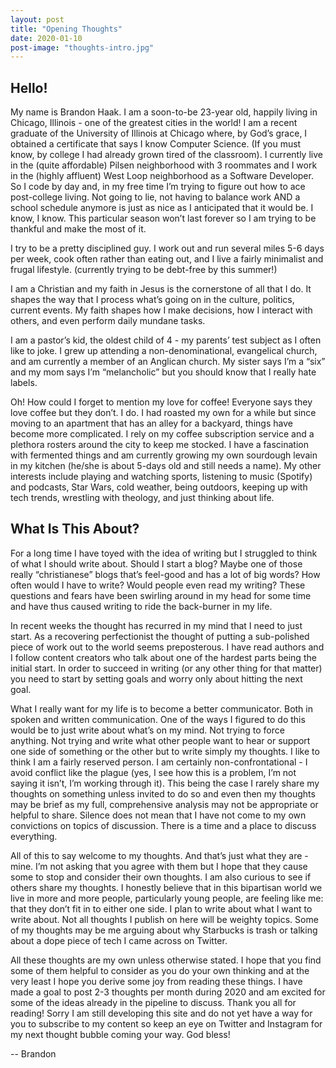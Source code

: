 ```yaml
---
layout: post
title: "Opening Thoughts"
date: 2020-01-10
post-image: "thoughts-intro.jpg"
---
```



## Hello!
My name is Brandon Haak. I am a soon-to-be 23-year old, happily  living in Chicago, Illinois - one of the greatest cities in the world! I am a recent graduate of the University of Illinois at Chicago where, by God’s grace, I obtained a certificate that says I know Computer Science. (If you must know, by college I had already grown tired of the classroom). I currently live in the (quite affordable) Pilsen neighborhood with 3 roommates and I work in the (highly affluent) West Loop neighborhood as a Software Developer. So I code by day and, in my free time I’m trying to figure out how to ace post-college living. Not going to lie, not having to balance work AND a school schedule anymore is just as nice as I anticipated that it would be. I know, I know. This particular season won’t last forever so I am trying to be thankful and make the most of it.

I try to be a pretty disciplined guy. I work out and run several miles 5-6 days per week, cook often rather than eating out, and I live a fairly minimalist and frugal lifestyle. (currently trying to be debt-free by this summer!)

I am a Christian and my faith in Jesus is the cornerstone of all that I do. It shapes the way that I process what’s going on in the culture, politics, current events. My faith shapes how I make decisions, how I interact with others, and even perform daily mundane tasks.

I am a pastor’s kid, the oldest child of 4 - my parents’ test subject as I often like to joke. I grew up attending a non-denominational, evangelical church, and am currently a member of an Anglican church. My sister says I’m a “six” and my mom says I’m “melancholic” but you should know that I really hate labels.

Oh! How could I forget to mention my love for coffee! Everyone says they love coffee but they don’t. I do. I had roasted my own for a while but since moving to an apartment that has an alley for a backyard, things have become more complicated. I rely on my coffee subscription service and a plethora rosters around the city to keep me stocked. I have a fascination with fermented things and am currently growing my own sourdough levain in my kitchen (he/she is about 5-days old and still needs a name). My other interests include playing and watching sports, listening to music (Spotify) and podcasts, Star Wars, cold weather, being outdoors, keeping up with tech trends, wrestling with theology, and just thinking about life.

## What Is This About?
For a long time I have toyed with the idea of writing but I struggled to think of what I should write about. Should I start a blog? Maybe one of those really “christianese” blogs that’s feel-good and has a lot of big words? How often would I have to write? Would people even read my writing? These questions and fears have been swirling around in my head for some time and have thus caused writing to ride the back-burner in my life. 

In recent weeks the thought has recurred in my mind that I need to just start. As a recovering perfectionist the thought of putting a sub-polished piece of work out to the world seems preposterous. I have read authors and I follow content creators who talk about one of the hardest parts being the initial start. In order to succeed in writing (or any other thing for that matter) you need to start by setting goals and worry only about hitting the next goal.

What I really want for my life is to become a better communicator. Both in spoken and written communication. One of the ways I figured to do this would be to just write about what’s on my mind. Not trying to force anything. Not trying and write what other people want to hear or support one side of something or the other but to write simply my thoughts. I like to think I am a fairly reserved person. I am certainly non-confrontational - I avoid conflict like the plague (yes, I see how this is a problem, I’m not saying it isn’t, I’m working through it). This being the case I rarely share my thoughts on something unless invited to do so and even then my thoughts may be brief as my full, comprehensive analysis may not be appropriate or helpful to share. Silence does not mean that I have not come to my own convictions on topics of discussion. There is a time and a place to discuss everything.

All of this to say welcome to my thoughts. And that’s just what they are - mine. I’m not asking that you agree with them but I hope that they cause some to stop and consider their own thoughts. I am also curious to see if others share my thoughts. I honestly believe that in this bipartisan world we live in more and more people, particularly young people,  are feeling like me: that they don’t fit in to either one side.  I plan to write about what I want to write about. Not all thoughts I publish on here will be weighty topics. Some of my thoughts may be me arguing about why Starbucks is trash or talking about a dope piece of tech I came across on Twitter. 

All these thoughts are my own unless otherwise stated. I hope that you find some of them helpful to consider as you do your own thinking and at the very least I hope you derive some joy from reading these things. I have made a goal to post 2-3 thoughts per month during 2020 and am excited for some of the ideas already in the pipeline to discuss. Thank you all for reading! Sorry I am still developing this site and do not yet have a way for you to subscribe to my content so keep an eye on Twitter and Instagram for my next thought bubble coming your way. God bless!

-- Brandon 


